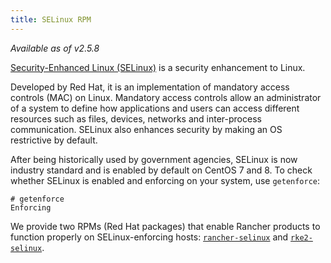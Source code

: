 ```yaml
---
title: SELinux RPM
---
```


<head>
  <link rel="canonical" href="https://ranchermanager.docs.rancher.com/pages-for-subheaders/selinux-rpm"/>
</head>

_Available as of v2.5.8_

[Security-Enhanced Linux (SELinux)](https://en.wikipedia.org/wiki/Security-Enhanced_Linux) is a security enhancement to Linux.

Developed by Red Hat, it is an implementation of mandatory access controls (MAC) on Linux. Mandatory access controls allow an administrator of a system to define how applications and users can access different resources such as files, devices, networks and inter-process communication. SELinux also enhances security by making an OS restrictive by default. 

After being historically used by government agencies, SELinux is now industry standard and is enabled by default on CentOS 7 and 8. To check whether SELinux is enabled and enforcing on your system, use `getenforce`:

```
# getenforce
Enforcing
```

We provide two RPMs (Red Hat packages) that enable Rancher products to function properly on SELinux-enforcing hosts: [`rancher-selinux`](../reference-guides/rancher-security/selinux-rpm/about-rancher-selinux.md) and [`rke2-selinux`](../reference-guides/rancher-security/selinux-rpm/about-rke2-selinux.md). 
